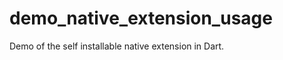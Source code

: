 demo_native_extension_usage
===========================

Demo of the self installable native extension in Dart.

